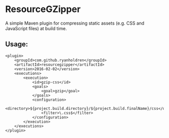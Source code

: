 # ResourceGZipper

A simple Maven plugin for compressing static assets (e.g. CSS and JavaScript files) at build time.

## Usage:
```
<plugin>
	<groupId>com.github.ryanholdren</groupId>
	<artifactId>resourcegzipper</artifactId>
	<version>2016-02-02</version>
	<executions>
		<execution>
			<id>gzip-css</id>
			<goals>
				<goal>gzip</goal>
			</goals>
			<configuration>
				<directory>${project.build.directory}/${project.build.finalName}/css</directory>
				<filter>\.css$</filter>
			</configuration>
		</execution>
	</executions>
</plugin>
```
